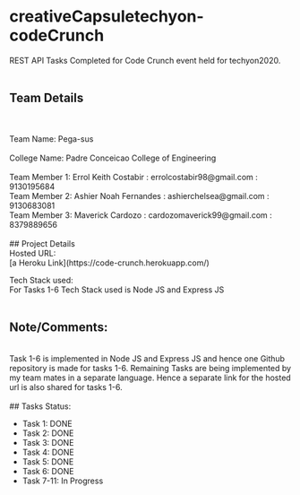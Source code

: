 # creativeCapsuletechyon-codeCrunch
REST API Tasks Completed for Code Crunch event held for techyon2020. 
<br/>
<br/>
## Team Details
<br/>
<br/>
Team Name: Pega-sus <br/>
<br/>
College Name: Padre Conceicao College of Engineering 
<br/>
<br/>
Team Member 1: Errol Keith Costabir : errolcostabir98@gmail.com : 9130195684 <br/>
Team Member 2: Ashier Noah Fernandes : ashierchelsea@gmail.com : 9130683081 <br/>
Team Member 3: Maverick Cardozo : cardozomaverick99@gmail.com : 8379889656 <br/>
<br/>
## Project Details
<br/>
Hosted URL: <br/>
[a Heroku Link](https://code-crunch.herokuapp.com/) <br/>

Tech Stack used: <br/>
For Tasks 1-6 Tech Stack used is Node JS and Express JS
<br/>
<br/>
## Note/Comments:
<br/>
Task 1-6 is implemented in Node JS and Express JS and hence one Github repository is made for tasks 1-6. Remaining Tasks are being implemented by my team mates in a separate language. Hence a separate link for the hosted url is also shared for tasks 1-6. 
<br/><br/>
## Tasks Status:

* Task 1: DONE
* Task 2: DONE
* Task 3: DONE
* Task 4: DONE
* Task 5: DONE
* Task 6: DONE
* Task 7-11: In Progress
